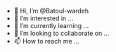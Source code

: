 - 👋 Hi, I’m @Batoul-wardeh
- 👀 I’m interested in ...
- 🌱 I’m currently learning ...
- 💞️ I’m looking to collaborate on ...
- 📫 How to reach me ...

<!---
Batoul-wardeh/Batoul-wardeh is a ✨ special ✨ repository because its `README.md` (this file) appears on your GitHub profile.
You can click the Preview link to take a look at your changes.
--->
